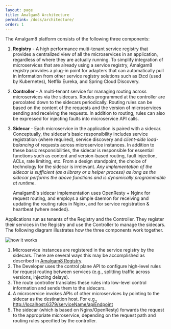 ```yaml
---
layout: page
title: Amalgam8 Architecture
permalink: /docs/architecture/
order: 1
---
```


The Amalgam8 platform consists of the following three components:

1. **Registry** - A high performance multi-tenant service registry that
   provides a centralized view of all the microservices in an application,
   regardless of where they are actually running. To simplify integration
   of microservices that are already using a service registry, Amalgam8
   registry provides a plug-in point for adapters that can automatically
   pull in information from
   other service registry solutions such as Etcd (used by Kubernetes),
   Netflix Eureka, and Spring Cloud Discovery.

2. **Controller** - A multi-tenant service for managing routing across
   microservices via the sidecars. Routes programmed at the controller are
   percolated down to the sidecars periodically. Routing rules can be based
   on the content of the requests and the version of microservices sending
   and receiving the requests. In addition to routing, rules can also be
   expressed for injecting faults into microservice API calls.

3. **Sidecar** - Each microservice in the application is paired with a
   sidecar. Conceptually, the sidecar's basic responsibility includes
   service registration (where required), service discovery and
   *client-side load-balancing* of requests across microservice
   instances. In addition to these basic responsibilities, the sidecar is
   responsible for essential functions such as content and version-based
   routing, fault injection, ACLs, rate limiting, etc. From a design
   standpoint, the choice of technology for the sidecar is irrelevant. *Any
   implementation of the sidecar is sufficient (as a library or a helper
   process) as long as the sidecar performs the above functions and is
   dynamically programmable at runtime*.
   
   Amalgam8's sidecar implementation uses OpenResty + Nginx for request
   routing, and employs a simple daemon for receiving and updating the routing
   rules in Nginx, and for service registration & heartbeat (where needed).

Applications run as tenants of the Registry and the Controller. They
register their services in the Registry and use the Controller to manage
the sidecars. The following diagram illustrates how the three components
work together.

![how it works](/docs/figures/how-amalgam8-works.svg)

1. Microservice instances are registered in the service registry by the
   sidecars. There are several ways this may be accomplished as described in
   [Amalgam8 Registry](#service-registration).
2. The Developer uses the control plane API to configure high-level rules
   for request routing between services (e.g., splitting traffic across
   versions, injecting delays).
3. The route controller translates these rules into low-level control information
   and sends them to the sidecars.
4. A microservice invokes APIs of other microservices by pointing to the
   sidecar as the destination host. For e.g., [http://localhost:6379/serviceName/apiEndpoint]()
5. The sidecar (which is based on Nginx/OpenResty) forwards the request to the
   appropriate microservice, depending on the request path and routing
   rules specified by the controller.
